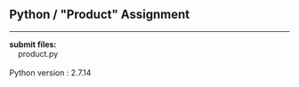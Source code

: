 ## Python / "Product" Assignment

----

**submit files:**<br />
&nbsp;&nbsp;&nbsp;&nbsp;product.py<br />
<br />
Python version : 2.7.14<br />
<br />
